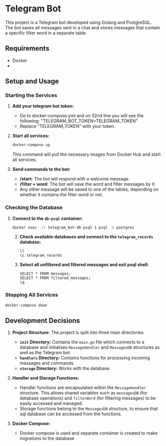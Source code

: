 # Telegram Bot

This project is a Telegram bot developed using Golang and PostgreSQL. The bot saves all messages sent in a chat and stores messages that contain a specific filter word in a separate table.

## Requirements

- Docker
- 

## Setup and Usage

### Starting the Services

1. **Add your telegram bot token:**
   - Go to docker-compose.yml and on 52nd line you will see the following: "TELEGRAM_BOT_TOKEN=TELEGRAM_TOKEN"
   - Replace "TELEGRAM_TOKEN" with your token.

2. **Start all services:**
    ```sh
    docker-compose up
    ```
   This command will pull the necessary images from Docker Hub and start all services.

3. **Send commands to the bot:**
    - **/start**: The bot will respond with a welcome message.
    - **/filter + word**: The bot will save the word and filter messages by it.
    - Any other message will be saved to one of the tables, depending on whether it contains the filter word or not.

### Checking the Database

1. **Connect to the `db-psql` container:**
    ```sh
    docker exec -it telegram_bot-db-psql-1 psql -U postgres
    ```
   2. **Check available databases and connect to the `telegram_records` database:**
       ```postgresql
       \l
       \c telegram_records
       ```
   3. **Select all unfiltered and filtered messages and exit psql shell:**
       ```postgresql
       SELECT * FROM messages;
       SELECT * FROM filtered_messages;
       \q
       ```

### Stopping All Services

```sh
docker-compose down
```

## Development Decisions

1. **Project Structure:**
The project is split into three main directories:
    - **`init` Directory:** Contains the `main.go` file which connects to a database and 
   initialises `MessageHandler` and `MessagesDB` structures as well as the Telegram bot.
    - **`handlers` Directory:** Contains functions for processing incoming messages and commands.
    - **`storage` Directory:** Works with the database.

2. **Handler and Storage Functions:**
    - Handler functions are encapsulated within the `MessageHandler` structure. This allows shared variables such as 
   `messagesDB` (for database operations) and `filterWord` (for filtering messages) to be easily accessed and managed.
    - Storage functions belong to the `MessagesDB` structure, to ensure that sql database can be accessed from the functions.

3. **Docker Compose:**
    - Docker compose is used and separate container is created to make migrations to the database